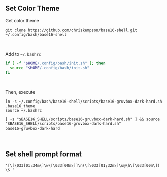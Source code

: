 ## Set Color Theme
Get color theme 
```
git clone https://github.com/chriskempson/base16-shell.git ~/.config/bash/base16-shell
```

<br>

Add to `~/.bashrc`  
```bash
if [ -f "$HOME/.config/bash/init.sh" ]; then
  source "$HOME/.config/bash/init.sh"
fi
```

<br>

Then, execute   
```
ln -s ~/.config/bash/base16-shell/scripts/base16-gruvbox-dark-hard.sh .base16_theme
source ~/.bashrc

[ -s "$BASE16_SHELL/scripts/base16-gruvbox-dark-hard.sh" ] && source "$BASE16_SHELL/scripts/base16-gruvbox-dark-hard.sh"
base16-gruvbox-dark-hard
```

<br>

## Set shell prompt format
```
'[\[\033[01;34m\]\w\[\033[00m\]]\n(\[\033[01;32m\]\u@\h\[\033[00m\]) \$ '
```


